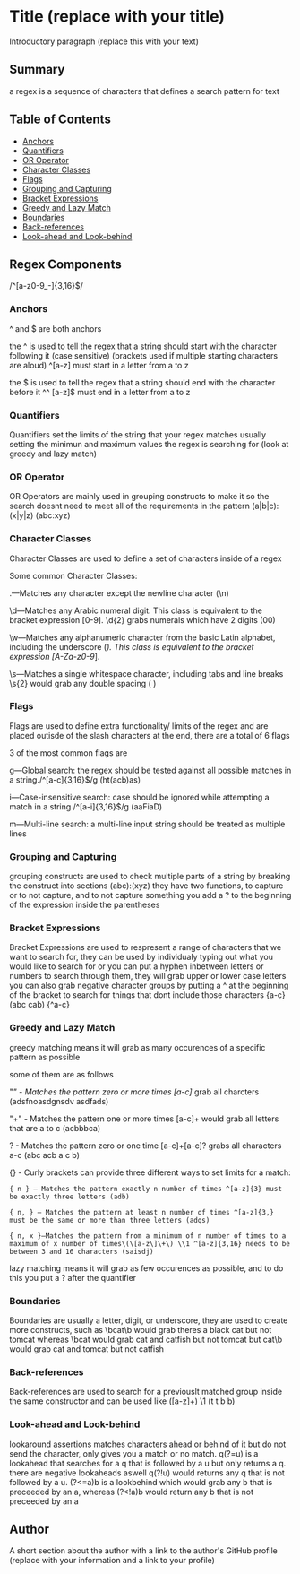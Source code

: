 # Title (replace with your title)

Introductory paragraph (replace this with your text)

## Summary

a regex is a sequence of characters that defines a search pattern for text

## Table of Contents

- [Anchors](#anchors)
- [Quantifiers](#quantifiers)
- [OR Operator](#or-operator)
- [Character Classes](#character-classes)
- [Flags](#flags)
- [Grouping and Capturing](#grouping-and-capturing)
- [Bracket Expressions](#bracket-expressions)
- [Greedy and Lazy Match](#greedy-and-lazy-match)
- [Boundaries](#boundaries)
- [Back-references](#back-references)
- [Look-ahead and Look-behind](#look-ahead-and-look-behind)

## Regex Components
/^[a-z0-9_-]{3,16}$/
### Anchors
^ and $ are both anchors 

the ^ is used to tell the regex that a string should start with the character following it (case sensitive) (brackets used if multiple starting characters are aloud) ^[a-z] must start in a letter from a to z

the $ is used to tell the regex that a string should end with the character before it ^^
[a-z]$ must end in a letter from a to z

### Quantifiers
Quantifiers set the limits of the string that your regex matches usually setting the minimun and maximum values the regex is searching for
(look at greedy and lazy match)
### OR Operator
OR Operators are mainly used in grouping constructs to make it so the search doesnt need to meet all of the requirements in the pattern 
(a|b|c):(x|y|z) (abc:xyz)

### Character Classes
Character Classes are used to define a set of characters inside of a regex

Some common Character Classes:

.—Matches any character except the newline character (\n) 

\d—Matches any Arabic numeral digit. This class is equivalent to the bracket expression [0-9]. \d{2} grabs numerals which have 2 digits (00)

\w—Matches any alphanumeric character from the basic Latin alphabet, including the underscore (_). This class is equivalent to the bracket expression [A-Za-z0-9_].

\s—Matches a single whitespace character, including tabs and line breaks \s{2} would grab any double spacing (  )

### Flags
Flags are used to define extra functionality/ limits of the regex and are placed outisde of the slash characters at the end, there are a total of 6 flags

3 of the most common flags are 

g—Global search: the regex should be tested against all possible matches in a string./^[a-c]{3,16}$/g (ht(acb)as)

i—Case-insensitive search: case should be ignored while attempting a match in a string /^[a-i]{3,16}$/g (aaFiaD)

m—Multi-line search: a multi-line input string should be treated as multiple lines

### Grouping and Capturing
grouping constructs are used to check multiple parts of a string by breaking the construct into sections (abc):(xyz) they have two functions, to capture or to not capture, and to not capture something you add a ? to the beginning of the expression inside the parentheses

### Bracket Expressions
Bracket Expressions are used to respresent a range of characters that we want to search for, they can be used by individualy typing out what you would like to search for or you can put a hyphen inbetween letters or numbers to search through them, they will grab upper or lower case letters you can also grab negative character groups by putting a  ^ at the beginning of the bracket to search for things that dont include those characters {a-c} (abc cab) {^a-c} 

### Greedy and Lazy Match
greedy matching means it will grab as many occurences of a specific pattern as possible

some of them are as follows

"*"  - Matches the pattern zero or more times [a-c]* grab all charcters (adsfnoasdgnsdv asdfads)

"+" - Matches the pattern one or more times [a-c]+ would grab all letters that are a to c (acbbbca)

? - Matches the pattern zero or one time [a-c]+[a-c]? grabs all characters a-c (abc acb a c b)
 
{} - Curly brackets can provide three different ways to set limits for a match:

    { n } — Matches the pattern exactly n number of times ^[a-z]{3} must be exactly three letters (adb)

    { n, } — Matches the pattern at least n number of times ^[a-z]{3,} must be the same or more than three letters (adqs) 

    { n, x }—Matches the pattern from a minimum of n number of times to a maximum of x number of times\(\[a-z\]\+\) \\1 ^[a-z]{3,16} needs to be between 3 and 16 characters (saisdj)

lazy matching means it will grab as few occurences as possible, and to do this you put a ? after the quantifier

### Boundaries
Boundaries are usually a letter, digit, or underscore, they are used to create more constructs, such as \bcat\b would grab theres a black cat but not tomcat whereas \bcat would grab cat and catfish but not tomcat but cat\b would grab cat and tomcat but not catfish

### Back-references
Back-references are used to search for a previouslt matched group inside the same constructor and can be used like ([a-z]+) \1 (t t b b)

### Look-ahead and Look-behind
lookaround assertions matches characters ahead or behind of it but do not send the character, only gives you a match or no match. q(?=u) is a lookahead that searches for a q that is followed by a u but only returns a q. there are negative lookaheads aswell q(?!u) would returns any q that is not followed by a u. (?<=a)b is a lookbehind which would grab any b that is preceeded by an a, whereas (?<!a)b would return any b that is not preceeded by an a

## Author

A short section about the author with a link to the author's GitHub profile (replace with your information and a link to your profile)

